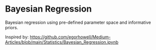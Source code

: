 # Bayesian Regression

Bayesian regression using pre-defined parameter space and informative priors. 

Inspired by:
https://github.com/egorhowell/Medium-Articles/blob/main/Statistics/Bayesian_Regression.ipynb

